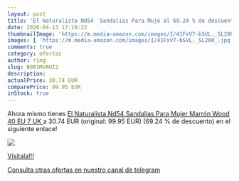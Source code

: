 ```yaml
---
layout: post
title: 'El Naturalista Nd54  Sandalias Para Muje al 69.24 % de descuento'
date: 2020-04-13 17:19:22
thumbnailImage: 'https://m.media-amazon.com/images/I/41FxV7-bSVL._SL200_.jpg'
images: [ 'https://m.media-amazon.com/images/I/41FxV7-bSVL._SL200_.jpg' ]
comments: true
category: ofertas
author: ring
slug: B001MV6UI2
description:
actualPrice: 30.74 EUR
comparePrice: 99.95 EUR
inStock: true
---
```


Ahora mismo tienes [El Naturalista Nd54  Sandalias Para Mujer  Marrón  Wood   40 EU  7 UK ](https://www.amazon.com/dp/B001MV6UI2/?tag=redken08-20) a 30.74 EUR (original: 99.95 EUR) (69.24 %  de descuento) en el siguiente enlace!

[![](https://m.media-amazon.com/images/I/41FxV7-bSVL._SL200_.jpg)](https://www.amazon.com/dp/B001MV6UI2/?tag=redken08-20)

[Visítala!!!](https://www.amazon.com/dp/B001MV6UI2/?tag=redken08-20)

[Consulta otras ofertas en nuestro canal de telegram](https://t.me/s/ofertas25)
